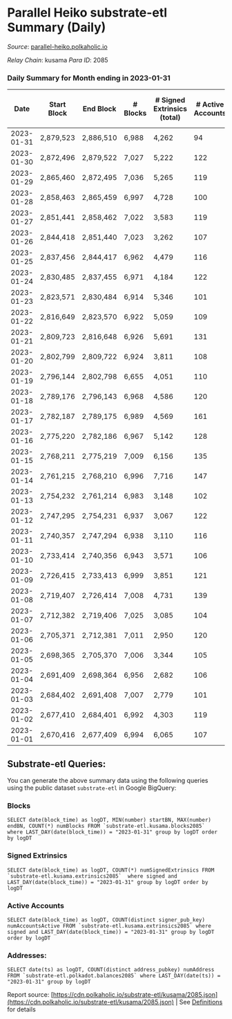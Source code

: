 # Parallel Heiko substrate-etl Summary (Daily)

_Source_: [parallel-heiko.polkaholic.io](https://parallel-heiko.polkaholic.io)

*Relay Chain*: kusama
*Para ID*: 2085



### Daily Summary for Month ending in 2023-01-31


| Date | Start Block | End Block | # Blocks | # Signed Extrinsics (total) | # Active Accounts | # Passive | # New | # Addresses with Balances | # Events | # Transfers | # XCM Transfers In | # XCM Transfers Out |
| ---- | ----------- | --------- | -------- | --------------------------- | ----------------- | --------- | ----- | ------------------------- | -------- | ----------- | ------------------ | ------------------- |
| 2023-01-31 | 2,879,523 | 2,886,510 | 6,988  | 4,262 | 94 |  |  | 24,218 | 38,089 | 661  | 56 ($11,985.02) | 53 ($15,890.09) |
| 2023-01-30 | 2,872,496 | 2,879,522 | 7,027  | 5,222 | 122 |  |  | 24,216 | 43,229 | 621  | 52 ($24,437.83) | 49 ($12,690.33) |
| 2023-01-29 | 2,865,460 | 2,872,495 | 7,036  | 5,265 | 119 |  |  | 24,230 | 44,027 | 827  | 72 ($48,098.65) | 73 ($27,949.20) |
| 2023-01-28 | 2,858,463 | 2,865,459 | 6,997  | 4,728 | 100 |  |  | 24,226 | 40,480 | 551  | 38 ($4,551.73) | 35 ($13,997.72) |
| 2023-01-27 | 2,851,441 | 2,858,462 | 7,022  | 3,583 | 119 |  |  | 24,226 | 35,127 | 740  | 54 ($10,664.64) | 48 ($4,201.05) |
| 2023-01-26 | 2,844,418 | 2,851,440 | 7,023  | 3,262 | 107 |  |  | 24,220 | 32,925 | 545  | 28 ($35,492.88) | 27 ($23,826.58) |
| 2023-01-25 | 2,837,456 | 2,844,417 | 6,962  | 4,479 | 116 |  |  | 24,216 | 39,187 | 662  | 62 ($36,650.22) | 55 ($5,820.00) |
| 2023-01-24 | 2,830,485 | 2,837,455 | 6,971  | 4,184 | 122 |  |  | 24,210 | 38,871 | 988  | 93 ($22,770.46) | 88 ($31,059.08) |
| 2023-01-23 | 2,823,571 | 2,830,484 | 6,914  | 5,346 | 101 |  |  | 24,206 | 43,452 | 721  | 37 ($38,008.50) | 48 ($4,663.04) |
| 2023-01-22 | 2,816,649 | 2,823,570 | 6,922  | 5,059 | 109 |  |  | 24,201 | 41,702 | 560  | 31 ($7,149.43) | 29 ($8,419.84) |
| 2023-01-21 | 2,809,723 | 2,816,648 | 6,926  | 5,691 | 131 |  |  | 24,197 | 46,565 | 1,070  | 80 ($14,328.20) | 74 ($19,242.47) |
| 2023-01-20 | 2,802,799 | 2,809,722 | 6,924  | 3,811 | 108 |  |  | 24,194 | 35,689 | 616  | 41 ($23,726.48) | 59 ($35,308.08) |
| 2023-01-19 | 2,796,144 | 2,802,798 | 6,655  | 4,051 | 110 |  |  | 24,192 | 37,959 | 1,169  | 86 ($19,392.48) | 108 ($26,670.16) |
| 2023-01-18 | 2,789,176 | 2,796,143 | 6,968  | 4,586 | 120 |  |  | 24,187 | 41,880 | 1,562  | 122 ($47,889.26) | 134 ($68,994.51) |
| 2023-01-17 | 2,782,187 | 2,789,175 | 6,989  | 4,569 | 161 |  |  | 24,184 | 43,561 | 1,819  | 151 ($60,239.10) | 173 ($136,855.16) |
| 2023-01-16 | 2,775,220 | 2,782,186 | 6,967  | 5,142 | 128 |  |  | 24,179 | 44,429 | 1,269  | 105 ($35,966.47) | 100 ($70,562.74) |
| 2023-01-15 | 2,768,211 | 2,775,219 | 7,009  | 6,156 | 135 |  |  | 24,177 | 49,521 | 1,188  | 129 ($27,681.91) | 123 ($21,296.25) |
| 2023-01-14 | 2,761,215 | 2,768,210 | 6,996  | 7,716 | 147 |  |  | 24,172 | 58,076 | 1,305  | 108 ($21,504.80) | 120 ($28,899.20) |
| 2023-01-13 | 2,754,232 | 2,761,214 | 6,983  | 3,148 | 102 |  |  | 24,171 | 33,474 | 959  | 76 ($5,458.60) | 82 ($6,483.81) |
| 2023-01-12 | 2,747,295 | 2,754,231 | 6,937  | 3,067 | 122 |  |  | 24,170 | 33,170 | 907  | 61 ($5,632.10) | 60 ($18,423.10) |
| 2023-01-11 | 2,740,357 | 2,747,294 | 6,938  | 3,110 | 116 |  |  | 24,166 | 32,308 | 599  | 41 ($3,314.72) | 36 ($2,969.11) |
| 2023-01-10 | 2,733,414 | 2,740,356 | 6,943  | 3,571 | 106 |  |  | 24,159 | 34,471 | 615  | 49 ($5,168.58) | 43 ($20,081.16) |
| 2023-01-09 | 2,726,415 | 2,733,413 | 6,999  | 3,851 | 121 |  |  | 24,155 | 36,829 | 813  | 60 ($43,808.85) | 68 ($42,743.18) |
| 2023-01-08 | 2,719,407 | 2,726,414 | 7,008  | 4,731 | 139 |  |  | 24,151 | 41,833 | 952  | 47 ($6,649.78) | 52 ($7,936.35) |
| 2023-01-07 | 2,712,382 | 2,719,406 | 7,025  | 3,085 | 104 |  |  | 24,146 | 31,535 | 420  | 29 ($48,990.87) | 39 ($10,739.45) |
| 2023-01-06 | 2,705,371 | 2,712,381 | 7,011  | 2,950 | 120 |  |  | 24,140 | 32,148 | 686  | 52 ($4,201.77) | 59 ($3,524.07) |
| 2023-01-05 | 2,698,365 | 2,705,370 | 7,006  | 3,344 | 105 |  |  | 24,136 | 33,607 | 724  | 40 ($10,085.54) | 51 ($36,614.12) |
| 2023-01-04 | 2,691,409 | 2,698,364 | 6,956  | 2,682 | 106 |  |  | 24,134 | 30,626 | 740  | 62 ($6,954.03) | 89 ($18,227.16) |
| 2023-01-03 | 2,684,402 | 2,691,408 | 7,007  | 2,779 | 101 |  |  | 24,131 | 30,627 | 497  | 37 ($25,981.21) | 33 ($2,740.38) |
| 2023-01-02 | 2,677,410 | 2,684,401 | 6,992  | 4,303 | 119 |  |  | 24,128 | 39,924 | 1,009  | 101 ($21,072.30) | 94 ($31,530.30) |
| 2023-01-01 | 2,670,416 | 2,677,409 | 6,994  | 6,065 | 107 |  |  | 24,127 | 48,985 | 1,110  | 128 ($28,707.82) | 157 ($66,773.74) |

## Substrate-etl Queries:
You can generate the above summary data using the following queries using the public dataset `substrate-etl` in Google BigQuery:


### Blocks
```
SELECT date(block_time) as logDT, MIN(number) startBN, MAX(number) endBN, COUNT(*) numBlocks FROM `substrate-etl.kusama.blocks2085`  where LAST_DAY(date(block_time)) = "2023-01-31" group by logDT order by logDT
```


### Signed Extrinsics
```
SELECT date(block_time) as logDT, COUNT(*) numSignedExtrinsics FROM `substrate-etl.kusama.extrinsics2085`  where signed and LAST_DAY(date(block_time)) = "2023-01-31" group by logDT order by logDT
```


### Active Accounts
```
SELECT date(block_time) as logDT, COUNT(distinct signer_pub_key) numAccountsActive FROM `substrate-etl.kusama.extrinsics2085` where signed and LAST_DAY(date(block_time)) = "2023-01-31" group by logDT order by logDT
```


### Addresses:
```
SELECT date(ts) as logDT, COUNT(distinct address_pubkey) numAddress FROM `substrate-etl.polkadot.balances2085` where LAST_DAY(date(ts)) = "2023-01-31" group by logDT
```



Report source: [https://cdn.polkaholic.io/substrate-etl/kusama/2085.json](https://cdn.polkaholic.io/substrate-etl/kusama/2085.json) | See [Definitions](/DEFINITIONS.md) for details
